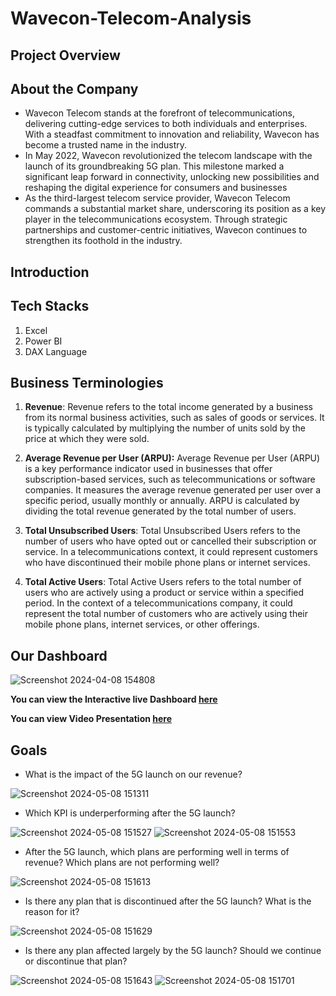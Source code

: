 # Wavecon-Telecom-Analysis

## Project Overview

## About the Company

* Wavecon Telecom stands at the forefront of telecommunications, delivering cutting-edge services to both individuals and enterprises. With a steadfast commitment to innovation and reliability, Wavecon has become a trusted name in the industry.
* In May 2022, Wavecon revolutionized the telecom landscape with the launch of its groundbreaking 5G plan. This milestone marked a significant leap forward in connectivity, unlocking new possibilities and reshaping the digital experience for consumers and businesses
* As the third-largest telecom service provider, Wavecon Telecom commands a substantial market share, underscoring its position as a key player in the telecommunications ecosystem. Through strategic partnerships and customer-centric initiatives, Wavecon continues to strengthen its foothold in the industry.

## Introduction

## Tech Stacks

1. Excel
2. Power BI
3. DAX Language

## Business Terminologies

1. **Revenue**: Revenue refers to the total income generated by a business from its normal business activities, such as sales of goods or services. It is typically calculated by multiplying the number of units sold by the price at which they were sold.
   
2. **Average Revenue per User (ARPU):** Average Revenue per User (ARPU) is a key performance indicator used in businesses that offer subscription-based services, such as telecommunications or software companies. It measures the average revenue generated per user over a specific period, usually monthly or annually. ARPU is calculated by dividing the total revenue generated by the total number of users.
   
3. **Total Unsubscribed Users**: Total Unsubscribed Users refers to the number of users who have opted out or cancelled their subscription or service. In a telecommunications context, it could represent customers who have discontinued their mobile phone plans or internet services.
   
4. **Total Active Users**: Total Active Users refers to the total number of users who are actively using a product or service within a specified period. In the context of a telecommunications company, it could represent the total number of customers who are actively using their mobile phone plans, internet services, or other offerings.

## Our Dashboard 
![Screenshot 2024-04-08 154808](https://github.com/Kartiksinghbisen/Wavecon-Telecom-Analysis/assets/139736045/479908a3-87b8-431b-b255-b859242a3775)



**You can view the Interactive live Dashboard [here](https://app.powerbi.com/view?r=eyJrIjoiYjE2ZmU3MzYtMDYzYy00NmFmLTg3Y2ItYzM2NjdjMjRiYTk5IiwidCI6ImM2ZTU0OWIzLTVmNDUtNDAzMi1hYWU5LWQ0MjQ0ZGM1YjJjNCJ9)**

 **You can view Video Presentation [here](https://www.linkedin.com/posts/kartik-singh-bisen-545173278_codebasicsvirtualinternship-videopresentation-activity-7183786190750334976-c842?utm_source=share&utm_medium=member_desktop)**
 
## Goals

*  What is the impact of the 5G launch on our revenue?

![Screenshot 2024-05-08 151311](https://github.com/Kartiksinghbisen/Wavecon-Telecom-Analysis/assets/139736045/6ce792ea-c70d-4c91-95eb-bc5a92bb6030)

* Which KPI is underperforming after the 5G launch?

![Screenshot 2024-05-08 151527](https://github.com/Kartiksinghbisen/Wavecon-Telecom-Analysis/assets/139736045/d11c2076-2f9e-4892-927e-4656587b77fb)
![Screenshot 2024-05-08 151553](https://github.com/Kartiksinghbisen/Wavecon-Telecom-Analysis/assets/139736045/b839e6f7-e7ba-4638-ad1c-81ef5d3c9ac2)



* After the 5G launch, which plans are performing well in terms of revenue? Which plans are not performing well?

![Screenshot 2024-05-08 151613](https://github.com/Kartiksinghbisen/Wavecon-Telecom-Analysis/assets/139736045/990837b8-28f4-4300-b091-5f230a2ced39)



* Is there any plan that is discontinued after the 5G launch? What is the reason for it?

![Screenshot 2024-05-08 151629](https://github.com/Kartiksinghbisen/Wavecon-Telecom-Analysis/assets/139736045/70bcddc6-184d-4855-8982-14d820037231)

* Is there any plan affected largely by the 5G launch? Should we continue or discontinue that plan?

![Screenshot 2024-05-08 151643](https://github.com/Kartiksinghbisen/Wavecon-Telecom-Analysis/assets/139736045/1c3c9c62-f00d-4d95-ba69-10694768f1d4)
![Screenshot 2024-05-08 151701](https://github.com/Kartiksinghbisen/Wavecon-Telecom-Analysis/assets/139736045/ff239a70-9aaf-4b32-af11-6d36177c9615)
